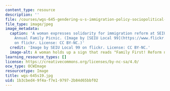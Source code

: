 ```yaml
---
content_type: resource
description: ''
file: /courses/wgs-645-gendering-u-s-immigration-policy-sociopolitical-theological-and-feminist-perspectives-spring-2019/1b3cbed49f4af7e197972b84d65bbf02_wgs-645s19.jpg
file_type: image/jpeg
image_metadata:
  caption: 'A woman expresses solidarity for immigration reform at SEIU Local 99''s
    Annual Family Picnic. (Image by [SEIU Local 99](https://www.flickr.com/photos/local99/11721071876/in/photolist-iRKyj9-A6hPJA-iRHoQm-9T9pde-6uLPrq-iRGPKT-Ftak4C-iRFuBM-iRFu2i-9TccTG-RZHpEF-iRGV12-ein9YR-9TceDy-iRHnQW-r39GwQ-8VbgUe-iRGSKF-9T9oSF-26MS1Rh-iRFsnB-saL5Q3-6uGCyn-9TceSf-eisW7w-5L5xQZ-7Nk64i-6uGDia-snppRy-einapD-23yctBS-cB24JQ-bJjEE-iRHoTN-2fbQ4QW-iRHqXC-iRKsX7-6uGD1g-iRHoem-KXYe-6uGC7H-7z57V9-iRHsiJ-Z4tFCo-snprYQ-JEbqyz-iRGUUv-97Qomr-23AZraT-eisVm1)
    on flickr. License: CC BY-NC.)'
  credit: 'Image by SEIU Local 99 on flickr. License: CC BY-NC.'
  image-alt: A woman holds up a sign that reads "Family First! Reform now!"
learning_resource_types: []
license: https://creativecommons.org/licenses/by-nc-sa/4.0/
ocw_type: OCWImage
resourcetype: Image
title: wgs-645s19.jpg
uid: 1b3cbed4-9f4a-f7e1-9797-2b84d65bbf02
---
```

